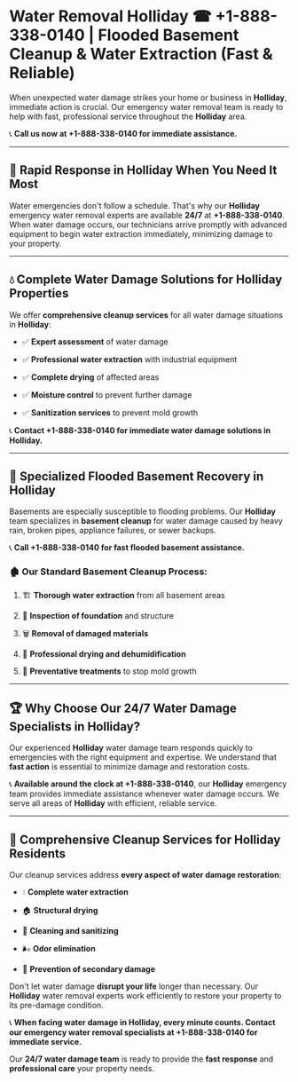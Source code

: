 # Water Removal Holliday ☎ +1-888-338-0140 | Flooded Basement Cleanup & Water Extraction (Fast & Reliable)

When unexpected water damage strikes your home or business in **Holliday**, immediate action is crucial. Our emergency water removal team is ready to help with fast, professional service throughout the **Holliday** area. 

📞 **Call us now at +1-888-338-0140 for immediate assistance.**
---
## 🚀 Rapid Response in Holliday When You Need It Most
Water emergencies don't follow a schedule. That's why our **Holliday** emergency water removal experts are available **24/7** at **+1-888-338-0140**. When water damage occurs, our technicians arrive promptly with advanced equipment to begin water extraction immediately, minimizing damage to your property.
---
## 💧 Complete Water Damage Solutions for Holliday Properties
We offer **comprehensive cleanup services** for all water damage situations in **Holliday**:
- ✅ **Expert assessment** of water damage  
- ✅ **Professional water extraction** with industrial equipment  
- ✅ **Complete drying** of affected areas  
- ✅ **Moisture control** to prevent further damage  
- ✅ **Sanitization services** to prevent mold growth  
📞 **Contact +1-888-338-0140 for immediate water damage solutions in Holliday.**
---
## 🌊 Specialized Flooded Basement Recovery in Holliday
Basements are especially susceptible to flooding problems. Our **Holliday** team specializes in **basement cleanup** for water damage caused by heavy rain, broken pipes, appliance failures, or sewer backups. 
📞 **Call +1-888-338-0140 for fast flooded basement assistance.**
### 🏚️ Our Standard Basement Cleanup Process:
1. 🏗️ **Thorough water extraction** from all basement areas  
2. 🔎 **Inspection of foundation** and structure  
3. 🗑️ **Removal of damaged materials**  
4. 💨 **Professional drying and dehumidification**  
5. 🚫 **Preventative treatments** to stop mold growth  
---
## 🏆 Why Choose Our 24/7 Water Damage Specialists in Holliday?
Our experienced **Holliday** water damage team responds quickly to emergencies with the right equipment and expertise. We understand that **fast action** is essential to minimize damage and restoration costs.
📞 **Available around the clock at +1-888-338-0140**, our **Holliday** emergency team provides immediate assistance whenever water damage occurs. We serve all areas of **Holliday** with efficient, reliable service.
---
## 🧹 Comprehensive Cleanup Services for Holliday Residents
Our cleanup services address **every aspect of water damage restoration**:
- 💧 **Complete water extraction**  
- 🏠 **Structural drying**  
- 🧼 **Cleaning and sanitizing**  
- 🌬️ **Odor elimination**  
- 🚫 **Prevention of secondary damage**  
Don't let water damage **disrupt your life** longer than necessary. Our **Holliday** water removal experts work efficiently to restore your property to its pre-damage condition.
📞 **When facing water damage in Holliday, every minute counts. Contact our emergency water removal specialists at +1-888-338-0140 for immediate service.**
Our **24/7 water damage team** is ready to provide the **fast response** and **professional care** your property needs.
